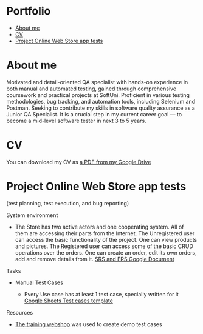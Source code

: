 # Portfolio
- [About me](#about-me)
- [CV](#cv)
- [Project Online Web Store app tests](#project-online-web-store-app-tests)

# About me
Motivated and detail-oriented QA specialist with hands-on experience in both
manual and automated testing, gained through comprehensive coursework and
practical projects at SoftUni. Proficient in various testing methodologies, bug
tracking, and automation tools, including Selenium and Postman. Seeking to
contribute my skills in software quality assurance as a Junior QA Specialist. 
It is a crucial step in my current career goal — to become a mid-level software 
tester in next 3 to 5 years.
# CV
You can download my CV as [a PDF from my Google Drive](https://drive.google.com/file/d/1PoMk4FYaXV-uanfRYiucJonfiKFF5Qp6/view?usp=drive_link)
# Project Online Web Store app tests
(test planning, test execution, and bug reporting)

System environment 

- The Store has two active actors and one cooperating system. All of them are accessing their parts from the Internet. The Unregistered user can access the basic functionality of the project. One can view products and pictures. The Registered user can access some of the basic CRUD operations over the orders. One can create an order, edit its own orders, add and remove details from it. [SRS and FRS Google Document](https://docs.google.com/document/d/1HKBEQrpEatiud_3FnOg8vk_rqlin-oOReicZepjDBEs/edit?usp=sharing)

Tasks

 - Manual Test Cases

    - Every Use case has at least 1 test case, specially written for it [Google Sheets Test cases template](https://docs.google.com/spreadsheets/d/1MqoQjIOAdlWWm7w45GqTdQ_bRJnBnkie/edit?usp=sharing&ouid=117075589070239067032&rtpof=true&sd=true)

Resources
- [The training webshop](https://demo.opencart.com/) was used to create demo test cases
